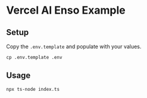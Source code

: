 # Vercel AI Enso Example

## Setup

Copy the `.env.template` and populate with your values.

```
cp .env.template .env
```

## Usage

```
npx ts-node index.ts
```
